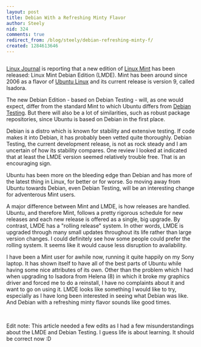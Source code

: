 ```yaml
---
layout: post
title: Debian With a Refreshing Minty Flavor
author: Steely
nid: 324
comments: true
redirect_from: /blog/steely/debian-refreshing-minty-f/
created: 1284613646
---
```

<p><img alt="" class="imagecache-300px-by-300px" src="http://www.opensourcecatholic.com/sites/opensourcecatholic.com/files/imagecache/300px-by-300px/user-uploads/Steely/linuxmint-logo.png" title="" /><img alt="" class="imagecache-300px-by-300px" src="http://www.opensourcecatholic.com/sites/opensourcecatholic.com/files/imagecache/300px-by-300px/user-uploads/Steely/debian_splash.png" title="" /></p>
<p><a href="http://www.linuxjournal.com/content/linux-mint-debian-edition-released">Linux Journal</a> is reporting that a new edition of <a href="http://linuxmint.com/">Linux Mint</a> has been released: Linux Mint Debian Edition (LMDE). Mint has been around since 2006 as a flavor of <a href="http://www.ubuntu.com/">Ubuntu Linux</a> and its current release is version 9, called Isadora.</p>
<p>The new Debian Edition - based on Debian Testing - will, as one would expect, differ from the standard Mint to which Ubuntu differs from <a href="http://www.debian.org/">Debian Testing</a>. But there will also be a lot of similarities, such as robust package repositories, since Ubuntu is based on Debian in the first place.</p>
<p>Debian is a distro which is known for stability and extensive testing. If code makes it into Debian, it has probably been vetted quite thoroughly. Debian Testing, the current development release, is not as rock steady and I am uncertain of how its stability compares. One review I looked at indicated that at least the LMDE version seemed relatively trouble free. That is an encouraging sign.</p>
<p>Ubuntu has been more on the bleeding edge than Debian and has more of the latest thing in Linux, for better or for worse. So moving away from Ubuntu towards Debian, even Debian Testing, will be an interesting change for adventerous Mint users.</p>
<p>A major difference between Mint and LMDE, is how releases are handled. Ubuntu, and therefore Mint, follows a pretty rigorous schedule for new releases and each new release is offered as a single, big upgrade. By contrast, LMDE has a &quot;rolling release&quot; system. In other words, LMDE is upgraded through many small updates throughout its life rather than large version changes. I could definitely see how some people could prefer the rolling system. It seems like it would cause less disruption to availability.</p>
<p>I have been a Mint user for awhile now, running it quite happily on my Sony laptop. It has shown itself to have all of the best parts of Ubuntu while having some nice attributes of its own. Other than the problem which I had when upgrading to Isadora from Helena (8) in which it broke my graphics driver and forced me to do a reinstall, I have no complaints about it and want to go on using it. LMDE looks like something I would like to try, especially as I have long been interested in seeing what Debian was like. And Debian with a refreshing minty flavor sounds like good times.</p>
<p>&nbsp;</p>
<p>Edit note: This article needed a few edits as I had a few misunderstandings about the LMDE and Debian Testing. I guess life is about learning. It should be correct now :D</p>

